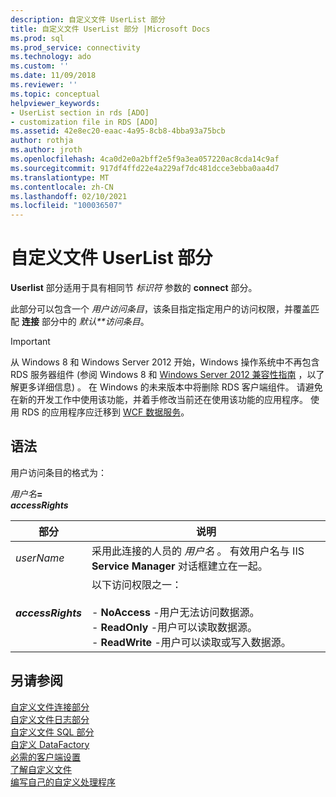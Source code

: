 ```yaml
---
description: 自定义文件 UserList 部分
title: 自定义文件 UserList 部分 |Microsoft Docs
ms.prod: sql
ms.prod_service: connectivity
ms.technology: ado
ms.custom: ''
ms.date: 11/09/2018
ms.reviewer: ''
ms.topic: conceptual
helpviewer_keywords:
- UserList section in rds [ADO]
- customization file in RDS [ADO]
ms.assetid: 42e8ec20-eaac-4a95-8cb8-4bba93a75bcb
author: rothja
ms.author: jroth
ms.openlocfilehash: 4ca0d2e0a2bff2e5f9a3ea057220ac8cda14c9af
ms.sourcegitcommit: 917df4ffd22e4a229af7dc481dcce3ebba0aa4d7
ms.translationtype: MT
ms.contentlocale: zh-CN
ms.lasthandoff: 02/10/2021
ms.locfileid: "100036507"
---
```

# <a name="customization-file-userlist-section"></a>自定义文件 UserList 部分
**Userlist** 部分适用于具有相同节 *标识符* 参数的 **connect** 部分。  
  
 此部分可以包含一个 *用户访问条目*，该条目指定指定用户的访问权限，并覆盖匹配 **连接** 部分中的 *默认**访问条目*。  
  
> [!IMPORTANT]
>  从 Windows 8 和 Windows Server 2012 开始，Windows 操作系统中不再包含 RDS 服务器组件 (参阅 Windows 8 和 [Windows Server 2012 兼容性指南](https://www.microsoft.com/download/details.aspx?id=27416) ，以了解更多详细信息) 。 在 Windows 的未来版本中将删除 RDS 客户端组件。 请避免在新的开发工作中使用该功能，并着手修改当前还在使用该功能的应用程序。 使用 RDS 的应用程序应迁移到 [WCF 数据服务](/dotnet/framework/wcf/)。  
  
## <a name="syntax"></a>语法  
 用户访问条目的格式为：  
  
 _用户名_**=**   
 **_accessRights_**  
  
|部分|说明|  
|----------|-----------------|  
|*userName*|采用此连接的人员的 *用户名* 。 有效用户名与 IIS **Service Manager** 对话框建立在一起。|  
|**_accessRights_**|以下访问权限之一：<br /><br /> -   **NoAccess** -用户无法访问数据源。<br />-   **ReadOnly** -用户可以读取数据源。<br />-   **ReadWrite** -用户可以读取或写入数据源。|  
  
## <a name="see-also"></a>另请参阅  
 [自定义文件连接部分](./customization-file-connect-section.md)   
 [自定义文件日志部分](./customization-file-logs-section.md)   
 [自定义文件 SQL 部分](./customization-file-sql-section.md)   
 [自定义 DataFactory](./datafactory-customization.md)   
 [必需的客户端设置](./required-client-settings.md)   
 [了解自定义文件](./understanding-the-customization-file.md)   
 [编写自己的自定义处理程序](./writing-your-own-customized-handler.md)